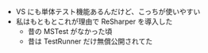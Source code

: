 * VS にも単体テスト機能あるんだけど、こっちが使いやすい
* 私はもともとこれが理由で ReSharper を導入した
  - 昔の MSTest がなかった頃
  - 昔は TestRunner だけ無償公開されてた
